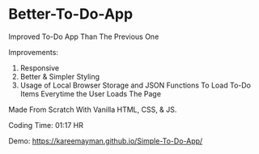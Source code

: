 # Better-To-Do-App
Improved To-Do App Than The Previous One

Improvements:

1. Responsive
2. Better & Simpler Styling
3. Usage of Local Browser Storage and JSON Functions To Load To-Do Items Everytime the User Loads The Page

Made From Scratch With Vanilla HTML, CSS, & JS.

Coding Time: 01:17 HR

Demo: https://kareemayman.github.io/Simple-To-Do-App/
